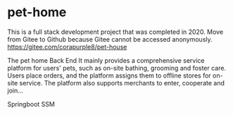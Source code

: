 # pet-home
This is a full stack development project that was completed in 2020. 
Move from Gitee to Github because Gitee cannot be accessed anonymously. 
https://gitee.com/corapurple8/pet-house

The pet home Back End
It mainly provides a comprehensive service platform for users' pets, such as on-site bathing, grooming and foster care. 
Users place orders, and the platform assigns them to offline stores for on-site service. 
The platform also supports merchants to enter, cooperate and join...

Springboot SSM
